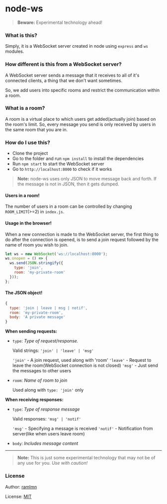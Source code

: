 # node-ws

> **Beware:** Experimental technology ahead!


### What is this?
Simply, it is a WebSocket server created in node using `express` and `ws`
modules.


### How different is this from a WebSocket server?
A WebSocket server sends a message that it receives to all of it's connected
clients, a thing that we don't want sometimes.

So, we add users into specific rooms and restrict the communication within a
room.


### What is a room?
A room is a virtual place to which users get added(actually join) based on the
room's limit. So, every message you send is only received by users in the same
room that you are in.


### How do I use this?
* Clone the project
* Go to the folder and run `npm install` to install the dependencies
* Run `npm start` to start the WebSocket server
* Go to `http://localhost:8000` to check if it works

> __Note:__ node-ws uses only JSON to move message back and forth. If the
message is not in JSON, then it gets dumped.


#### Users in a room!
The number of users in a room can be controlled by changing `ROOM_LIMIT`(>=2)
in `index.js`.


#### Usage in the browser!
When a new connection is made to the WebSocket server, the first thing to do
after the connection is opened, is to send a join request followed by the name
of room you wish to join.

```javascript
let ws = new WebSocket('ws://localhost:8000');
ws.onopen = () => {
  ws.send(JSON.stringify({
    type: 'join',
    room: 'my-private-room'
  }));
};
```

#### The JSON object!

```javascript
{
  type: 'join | leave | msg | notif',
  room: 'my-private-room',
  body: 'A private message'
}
```

__When sending requests:__

* `type`: _Type of request/response._

  Valid strings: `'join' | 'leave' | 'msg'`

  `'join'` - A join request, used along with 'room'
  `'leave'` - Request to leave the room(WebSocket connection is not closed)
  `'msg'` - Just send the messages to other users

* `room`: _Name of room to join_

  Used along with `type: 'join'` only

__When receiving responses:__

* `type`: _Type of response message_

  Valid responses: `'msg' | 'notif'`

  `'msg'` - Specifying a message is received
  `'notif'` - Notification from server(like when users leave room)

* `body`: _Includes message content_


---

> __Note:__ This is just some experimental technology that may not be of any
use for you. _Use with caution!_


### License
Author: [ramlmn](https://github.com/ramlmn/)

License: [MIT](LICENSE)
